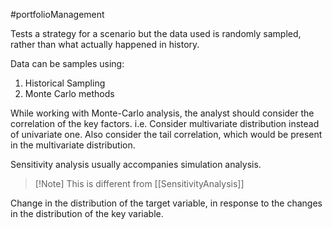 #portfolioManagement 

Tests a strategy for a scenario but the data used is randomly sampled, rather than what actually happened in history. 

Data can be samples using:
1. Historical Sampling 
2. Monte Carlo methods 

While working with Monte-Carlo analysis, the analyst should consider the correlation of the key factors. i.e. Consider multivariate distribution instead of univariate one. 
Also consider the tail correlation, which would be present in the multivariate distribution. 

Sensitivity analysis usually accompanies simulation analysis. 
>[!Note] This is different from [[SensitivityAnalysis]] 

Change in the distribution of the target variable, in response to the changes in the distribution of the key variable. 
